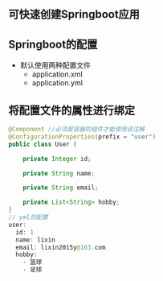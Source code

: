 ## 可快速创建Springboot应用
## Springboot的配置
+ 默认使用两种配置文件
   + application.xml
   + application.yml

## 将配置文件的属性进行绑定
```java
@Component //必须是容器的组件才能使用该注解
@ConfigurationProperties(prefix = "user")
public class User {

    private Integer id;

    private String name;

    private String email;

    private List<String> hobby;
}
// yml的配置
user:
  id: 1
  name: lixin
  email: lixin2015y@163.com
  hobby:
    - 篮球
    - 足球
```

